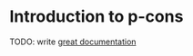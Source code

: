 # Introduction to p-cons

TODO: write [great documentation](http://jacobian.org/writing/what-to-write/)
